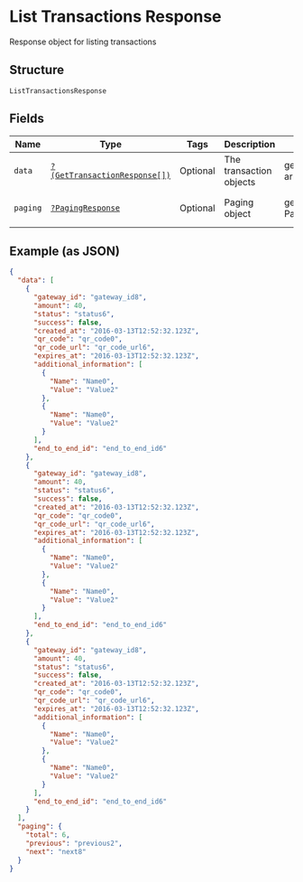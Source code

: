 
# List Transactions Response

Response object for listing transactions

## Structure

`ListTransactionsResponse`

## Fields

| Name | Type | Tags | Description | Getter | Setter |
|  --- | --- | --- | --- | --- | --- |
| `data` | [`?(GetTransactionResponse[])`](../../doc/models/get-transaction-response.md) | Optional | The transaction objects | getData(): ?array | setData(?array data): void |
| `paging` | [`?PagingResponse`](../../doc/models/paging-response.md) | Optional | Paging object | getPaging(): ?PagingResponse | setPaging(?PagingResponse paging): void |

## Example (as JSON)

```json
{
  "data": [
    {
      "gateway_id": "gateway_id8",
      "amount": 40,
      "status": "status6",
      "success": false,
      "created_at": "2016-03-13T12:52:32.123Z",
      "qr_code": "qr_code0",
      "qr_code_url": "qr_code_url6",
      "expires_at": "2016-03-13T12:52:32.123Z",
      "additional_information": [
        {
          "Name": "Name0",
          "Value": "Value2"
        },
        {
          "Name": "Name0",
          "Value": "Value2"
        }
      ],
      "end_to_end_id": "end_to_end_id6"
    },
    {
      "gateway_id": "gateway_id8",
      "amount": 40,
      "status": "status6",
      "success": false,
      "created_at": "2016-03-13T12:52:32.123Z",
      "qr_code": "qr_code0",
      "qr_code_url": "qr_code_url6",
      "expires_at": "2016-03-13T12:52:32.123Z",
      "additional_information": [
        {
          "Name": "Name0",
          "Value": "Value2"
        },
        {
          "Name": "Name0",
          "Value": "Value2"
        }
      ],
      "end_to_end_id": "end_to_end_id6"
    },
    {
      "gateway_id": "gateway_id8",
      "amount": 40,
      "status": "status6",
      "success": false,
      "created_at": "2016-03-13T12:52:32.123Z",
      "qr_code": "qr_code0",
      "qr_code_url": "qr_code_url6",
      "expires_at": "2016-03-13T12:52:32.123Z",
      "additional_information": [
        {
          "Name": "Name0",
          "Value": "Value2"
        },
        {
          "Name": "Name0",
          "Value": "Value2"
        }
      ],
      "end_to_end_id": "end_to_end_id6"
    }
  ],
  "paging": {
    "total": 6,
    "previous": "previous2",
    "next": "next8"
  }
}
```

